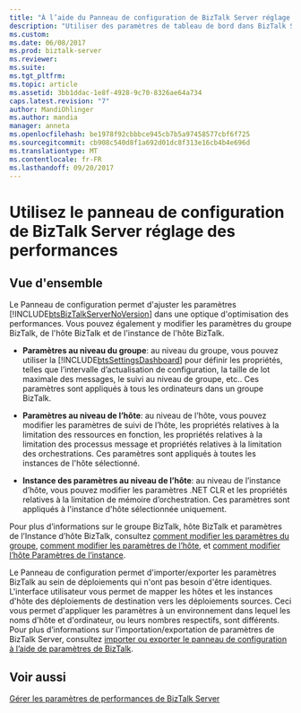 ```yaml
---
title: "À l’aide du Panneau de configuration de BizTalk Server réglage des performances | Documents Microsoft"
description: "Utiliser des paramètres de tableau de bord dans BizTalk Server Administration pour mettre à jour le groupe hôte et paramètres de l’instance hôte"
ms.custom: 
ms.date: 06/08/2017
ms.prod: biztalk-server
ms.reviewer: 
ms.suite: 
ms.tgt_pltfrm: 
ms.topic: article
ms.assetid: 3bb1ddac-1e8f-4928-9c70-8326ae64a734
caps.latest.revision: "7"
author: MandiOhlinger
ms.author: mandia
manager: anneta
ms.openlocfilehash: be1978f92cbbbce945cb7b5a97458577cbf6f725
ms.sourcegitcommit: cb908c540d8f1a692d01dc8f313e16cb4b4e696d
ms.translationtype: MT
ms.contentlocale: fr-FR
ms.lasthandoff: 09/20/2017
---
```

# <a name="use-settings-dashboard-for-biztalk-server-performance-tuning"></a>Utilisez le panneau de configuration de BizTalk Server réglage des performances

## <a name="overview"></a>Vue d'ensemble
Le Panneau de configuration permet d'ajuster les paramètres [!INCLUDE[btsBizTalkServerNoVersion](../includes/btsbiztalkservernoversion-md.md)] dans une optique d'optimisation des performances. Vous pouvez également y modifier les paramètres du groupe BizTalk, de l'hôte BizTalk et de l'instance de l'hôte BizTalk.  
  
-   **Paramètres au niveau du groupe**: au niveau du groupe, vous pouvez utiliser la [!INCLUDE[btsSettingsDashboard](../includes/btssettingsdashboard-md.md)] pour définir les propriétés, telles que l’intervalle d’actualisation de configuration, la taille de lot maximale des messages, le suivi au niveau de groupe, etc.. Ces paramètres sont appliqués à tous les ordinateurs dans un groupe BizTalk.  
  
-   **Paramètres au niveau de l’hôte**: au niveau de l’hôte, vous pouvez modifier les paramètres de suivi de l’hôte, les propriétés relatives à la limitation des ressources en fonction, les propriétés relatives à la limitation des processus message et propriétés relatives à la limitation des orchestrations. Ces paramètres sont appliqués à toutes les instances de l'hôte sélectionné.  
  
-   **Instance des paramètres au niveau de l’hôte**: au niveau de l’instance d’hôte, vous pouvez modifier les paramètres .NET CLR et les propriétés relatives à la limitation de mémoire d’orchestration. Ces paramètres sont appliqués à l'instance d'hôte sélectionnée uniquement.  
  
 Pour plus d’informations sur le groupe BizTalk, hôte BizTalk et paramètres de l’Instance d’hôte BizTalk, consultez [comment modifier les paramètres du groupe](../core/how-to-modify-group-settings.md), [comment modifier les paramètres de l’hôte](../core/how-to-modify-host-settings.md), et [comment modifier l’hôte Paramètres de l’instance](../core/how-to-modify-host-instance-settings.md).  
  
 Le Panneau de configuration permet d'importer/exporter les paramètres BizTalk au sein de déploiements qui n'ont pas besoin d'être identiques. L'interface utilisateur vous permet de mapper les hôtes et les instances d'hôte des déploiements de destination vers les déploiements sources. Ceci vous permet d'appliquer les paramètres à un environnement dans lequel les noms d'hôte et d'ordinateur, ou leurs nombres respectifs, sont différents. Pour plus d’informations sur l’importation/exportation de paramètres de BizTalk Server, consultez [importer ou exporter le panneau de configuration à l’aide de paramètres de BizTalk](how-to-import-biztalk-settings-using-settings-dashboard.md).  
  
## <a name="see-also"></a>Voir aussi  
 [Gérer les paramètres de performances de BizTalk Server](../core/managing-biztalk-server-performance-settings.md)